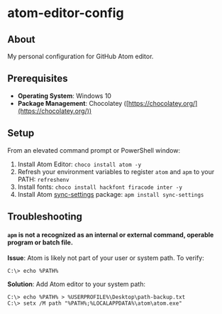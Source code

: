 # atom-editor-config

## About
My personal configuration for GitHub Atom editor.

## Prerequisites

 - **Operating System**: Windows 10
 - **Package Management**: Chocolatey ([https://chocolatey.org/](https://chocolatey.org/))
 
## Setup

From an elevated command prompt or PowerShell window:

1. Install Atom Editor: 
`choco install atom -y`
2. Refresh your environment variables to register `atom` and `apm` to your PATH:
`refreshenv`
3. Install fonts:
`choco install hackfont firacode inter -y`
4. Install Atom [sync-settings](http://https://atom.io/packages/sync-settings "sync-settings") package:
`apm install sync-settings`

## Troubleshooting

#### `apm` is not a recognized as an internal or external command, operable program or batch file.
**Issue**: Atom is likely not part of your user or system path. To verify:
```
C:\> echo %PATH%
```

**Solution**: Add Atom editor to your system path:
```
C:\> echo %PATH% > %USERPROFILE%\Desktop\path-backup.txt
C:\> setx /M path "%PATH%;%LOCALAPPDATA%\atom\atom.exe"
```


